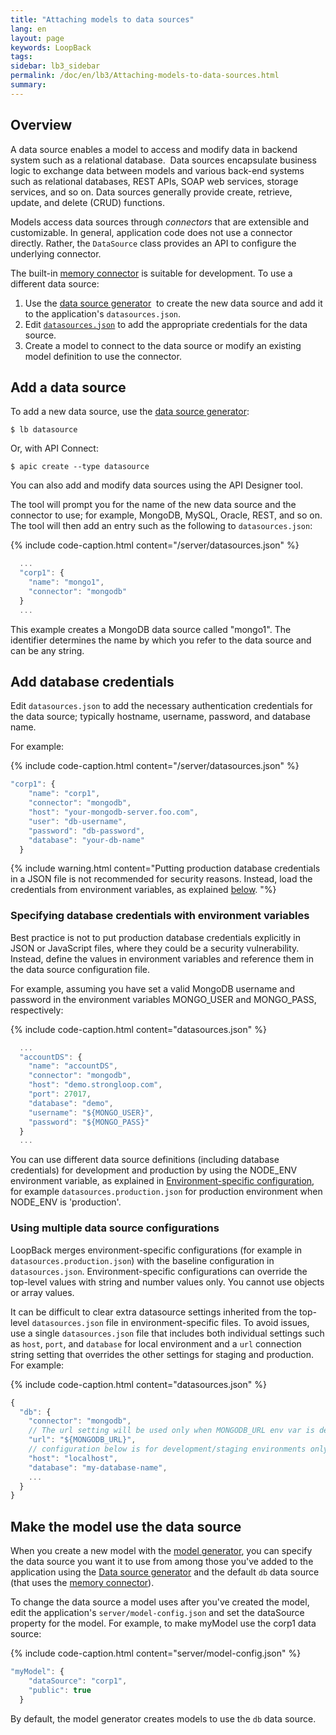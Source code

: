 ```yaml
---
title: "Attaching models to data sources"
lang: en
layout: page
keywords: LoopBack
tags:
sidebar: lb3_sidebar
permalink: /doc/en/lb3/Attaching-models-to-data-sources.html
summary:
---
```


## Overview

A data source enables a model to access and modify data in backend system such as a relational database. 
Data sources encapsulate business logic to exchange data between models and various back-end systems such as relational databases,
REST APIs, SOAP web services, storage services, and so on. Data sources generally provide create, retrieve, update, and delete (CRUD) functions. 

Models access data sources through _connectors_ that are extensible and customizable. In general, application code does not use a connector directly.
Rather, the `DataSource` class provides an API to configure the underlying connector.

The built-in [memory connector](Memory-connector.html) is suitable for development. To use a different data source:

1.  Use the [data source generator](Data-source-generator.html) 
    to create the new data source and add it to the application's `datasources.json`.
2.  Edit [`datasources.json`](datasources.json.html) to add the appropriate credentials for the data source.
3.  Create a model to connect to the data source or modify an existing model definition to use the connector.

## Add a data source

To add a new data source, use the [data source generator](Data-source-generator.html):

```shell
$ lb datasource
```
<div id="lb3apic" class="sl-hidden" markdown="1">
Or, with API Connect:

```shell
$ apic create --type datasource
```
You can also add and modify data sources using the API Designer tool.
</div>

The tool will prompt you for the name of the new data source and the connector to use; for example, MongoDB, MySQL, Oracle, REST, and so on.
The tool will then add an entry such as the following to `datasources.json`:

{% include code-caption.html content="/server/datasources.json" %}
```javascript
  ...
  "corp1": {
    "name": "mongo1",
    "connector": "mongodb"
  }
  ...
```

This example creates a MongoDB data source called "mongo1". The identifier determines the name by which you refer to the data source and can be any string.

## Add database credentials

Edit `datasources.json` to add the necessary authentication credentials for the data source; typically hostname, username, password, and database name.

For example:

{% include code-caption.html content="/server/datasources.json" %}
```javascript
"corp1": {
    "name": "corp1",
    "connector": "mongodb",
    "host": "your-mongodb-server.foo.com",
    "user": "db-username",
    "password": "db-password",
    "database": "your-db-name"
  }
```

{% include warning.html content="Putting production database credentials in a JSON file is not recommended for security reasons.
Instead, load the credentials from environment variables, as explained [below](#specifying-database-credentials-with-environment-variables).
"%}

### Specifying database credentials with environment variables

Best practice is not to put production database credentials explicitly in JSON or JavaScript files, where they could be  a security vulnerability.  Instead, define the values in environment variables and reference them in the data source configuration file.

For example, assuming you have set a valid MongoDB username and password in the
environment variables MONGO_USER and MONGO_PASS, respectively:

{% include code-caption.html content="datasources.json" %}
```javascript
  ...
  "accountDS": {
    "name": "accountDS",
    "connector": "mongodb",
    "host": "demo.strongloop.com",
    "port": 27017,
    "database": "demo",
    "username": "${MONGO_USER}",
    "password": "${MONGO_PASS}"
  }
  ...
 ```

You can use different data source definitions (including database credentials) for development and production by using the NODE_ENV
environment variable, as explained in [Environment-specific configuration](Environment-specific-configuration.html#data-source-configuration),
for example `datasources.production.json` for production environment when NODE_ENV is 'production'.

### Using multiple data source configurations

LoopBack merges environment-specific configurations (for example in `datasources.production.json`) with the baseline configuration in `datasources.json`.
Environment-specific configurations can override the top-level values with string and number values only. You cannot use objects or array values.

It can be difficult to clear extra datasource settings inherited from the top-level `datasources.json` file in environment-specific files.  To avoid issues, use a single `datasources.json` file that includes both individual settings such as `host`, `port`, and `database` for local environment and a `url` connection string setting that  overrides the other settings for staging and production. For example:

{% include code-caption.html content="datasources.json" %}
```js
{
  "db": {
    "connector": "mongodb",
    // The url setting will be used only when MONGODB_URL env var is defined
    "url": "${MONGODB_URL}",
    // configuration below is for development/staging environments only
    "host": "localhost",
    "database": "my-database-name",
    ...
  }
}
```

## Make the model use the data source

When you create a new model with the [model generator](Model-generator.html),
you can specify the data source you want it to use from among those you've added to the application using the
[Data source generator](Data-source-generator.html) and the default `db`
data source (that uses the [memory connector](Memory-connector.html)).

To change the data source a model uses after you've created the model, edit the application's `server/model-config.json`
and set the dataSource property for the model. For example, to make myModel use the corp1 data source:

{% include code-caption.html content="server/model-config.json" %}
```javascript
"myModel": {
    "dataSource": "corp1",
    "public": true
  }
```

By default, the model generator creates models to use the `db` data source.
